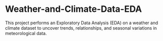 # Weather-and-Climate-Data-EDA
This project performs an Exploratory Data Analysis (EDA) on a weather and climate dataset to uncover trends, relationships, and seasonal variations in meteorological data.

